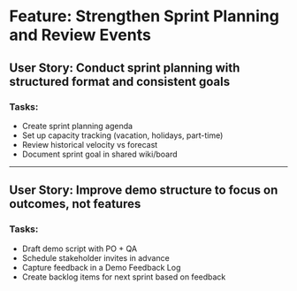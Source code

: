 # Feature: Strengthen Sprint Planning and Review Events

## User Story: Conduct sprint planning with structured format and consistent goals

### Tasks:
- Create sprint planning agenda
- Set up capacity tracking (vacation, holidays, part-time)
- Review historical velocity vs forecast
- Document sprint goal in shared wiki/board

---

## User Story: Improve demo structure to focus on outcomes, not features

### Tasks:
- Draft demo script with PO + QA
- Schedule stakeholder invites in advance
- Capture feedback in a Demo Feedback Log
- Create backlog items for next sprint based on feedback
